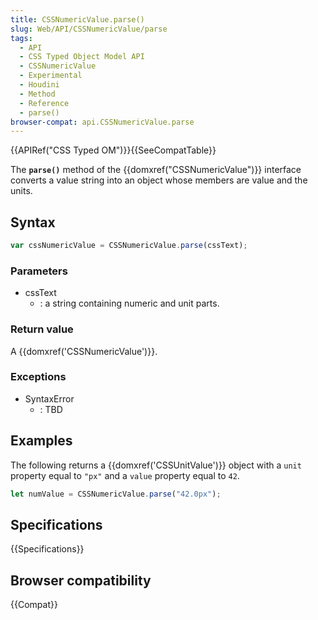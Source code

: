 ```yaml
---
title: CSSNumericValue.parse()
slug: Web/API/CSSNumericValue/parse
tags:
  - API
  - CSS Typed Object Model API
  - CSSNumericValue
  - Experimental
  - Houdini
  - Method
  - Reference
  - parse()
browser-compat: api.CSSNumericValue.parse
---
```

{{APIRef("CSS Typed OM")}}{{SeeCompatTable}}

The **`parse()`** method of the
{{domxref("CSSNumericValue")}} interface converts a value string into an object whose
members are value and the units.

## Syntax

```js
var cssNumericValue = CSSNumericValue.parse(cssText);
```

### Parameters

- cssText
  - : a string containing numeric and unit parts.

### Return value

A {{domxref('CSSNumericValue')}}.

### Exceptions

- SyntaxError
  - : TBD

## Examples

The following returns a {{domxref('CSSUnitValue')}} object with a `unit`
property equal to `"px"` and a `value` property equal to
`42`.

```js
let numValue = CSSNumericValue.parse("42.0px");
```

## Specifications

{{Specifications}}

## Browser compatibility

{{Compat}}
